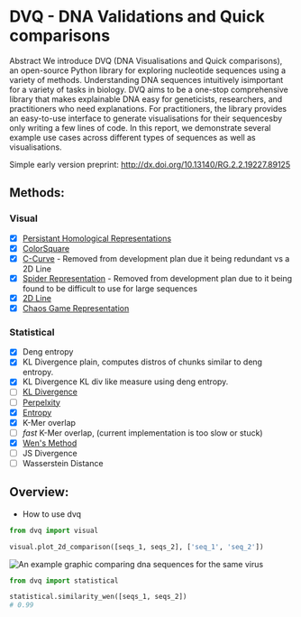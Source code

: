 # DVQ - DNA Validations and Quick comparisons 
Abstract
We introduce DVQ (DNA Visualisations and Quick comparisons), an open-source Python library for exploring nucleotide sequences using a variety of methods. Understanding DNA sequences intuitively isimportant for a variety of tasks in biology. DVQ aims to be a one-stop comprehensive library that makes explainable DNA easy for geneticists, researchers, and practitioners who need explanations. For practitioners, the library provides an easy-to-use interface to generate visualisations for their sequencesby only writing a few lines of code. In this report, we demonstrate several example use cases across different types of sequences as well as visualisations. 

Simple early version preprint: http://dx.doi.org/10.13140/RG.2.2.19227.89125

## Methods:
### Visual
- [x] [Persistant Homological Representations](https://american-cse.org/csci2022-ieee/pdfs/CSCI2022-2lPzsUSRQukMlxf8K2x89I/202800b599/202800b599.pdf)
- [x] [ColorSquare](https://match.pmf.kg.ac.rs/electronic_versions/Match68/n2/match68n2_621-637.pdf)
- [x] [C-Curve](https://pubmed.ncbi.nlm.nih.gov/23246806/) - Removed from development plan due it being redundant vs a 2D Line
- [x] [Spider Representation](https://www.researchgate.net/publication/260971259_Spider_Representation_of_DNA_Sequences) - Removed from development plan due to it being found to be difficult to use for large sequences
- [x] [2D Line](https://www.ncbi.nlm.nih.gov/pmc/articles/PMC162336/)
- [x] [Chaos Game Representation](Fwww.sciencedirect.com%2Fscience%2Farticle%2Fpii%2FS2001037021004736&usg=AOvVaw38odDudWfUCAqbc626rD2e&opi=89978449)

### Statistical
- [x] Deng entropy
- [x] KL Divergence plain, computes distros of chunks similar to deng entropy.
- [x] KL Divergence KL div like measure using deng entropy.
- [ ] [KL Divergence](https://pubmed.ncbi.nlm.nih.gov/31981184/)
- [ ] [Perpelxity](https://arxiv.org/pdf/1202.2518.pdf)
- [x] [Entropy](https://pubmed.ncbi.nlm.nih.gov/9344742/)
- [x] K-Mer overlap
- [ ] *fast* K-Mer overlap, (current implementation is too slow or stuck)
- [x] [Wen's Method](https://pubmed.ncbi.nlm.nih.gov/29765099/)
- [ ] JS Divergence
- [ ] Wasserstein Distance

## Overview:

* How to use dvq
```python
from dvq import visual

visual.plot_2d_comparison([seqs_1, seqs_2], ['seq_1', 'seq_2'])

```

![An example graphic comparing dna sequences for the same virus ](Untitled.png "2D Comparison - Same virus")

```python
from dvq import statistical

statistical.similarity_wen([seqs_1, seqs_2])
# 0.99

```

